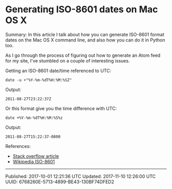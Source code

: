 # Generating ISO-8601 dates on Mac OS X

Summary: In this article I talk about how you can generate ISO-8601
format dates on the Mac OS X command line, and also how you can do it
in Python too.

As I go through the process of figuring out how to generate an Atom
feed for my site, I've stumbled on a couple of interesting issues. 

Getting an ISO-8601 date/time referenced to UTC:

``` shell
date -u +"%Y-%m-%dT%H:%M:%SZ"
```

Output:

``` shell
2011-08-27T23:22:37Z
```

Or this format give you the time difference with UTC:

``` shell
date +%Y-%m-%dT%H:%M:%S%z
```
Output:

``` shell
2011-08-27T15:22:37-0800
```

References:

* [Stack overflow article](https://stackoverflow.com/questions/7216358/date-command-on-os-x-doesnt-have-iso-8601-i-option#7216394)
* [Wikipedia ISO-8601](https://en.wikipedia.org/wiki/ISO_8601)

---

Published: 2017-10-01 12:21:36 UTC
Updated: 2017-11-10 12:26:00 UTC 
UUID: 6768260E-5713-4899-BE43-130BF74DFED2
